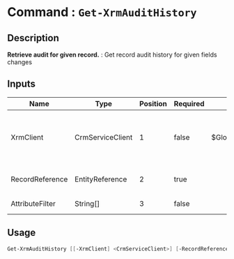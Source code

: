﻿# Command : `Get-XrmAuditHistory` 

## Description

**Retrieve audit for given record.** : Get record audit history for given fields changes

## Inputs

Name|Type|Position|Required|Default|Description
----|----|--------|--------|-------|-----------
XrmClient|CrmServiceClient|1|false|$Global:XrmClient|Xrm connector initialized to target instance. Use latest one by default. (CrmServiceClient)
RecordReference|EntityReference|2|true||Lookup to target record. (EntityReference)
AttributeFilter|String[]|3|false||Attributes logical names to filter.


## Usage

```Powershell 
Get-XrmAuditHistory [[-XrmClient] <CrmServiceClient>] [-RecordReference] <EntityReference> [[-AttributeFilter] <String[]>] [<CommonParameters>]
``` 


